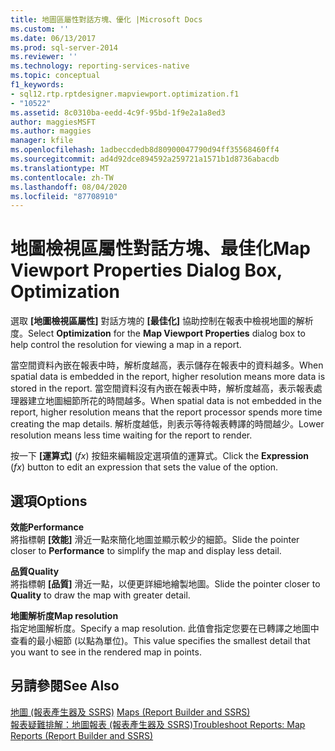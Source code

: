 ```yaml
---
title: 地圖區屬性對話方塊、優化 |Microsoft Docs
ms.custom: ''
ms.date: 06/13/2017
ms.prod: sql-server-2014
ms.reviewer: ''
ms.technology: reporting-services-native
ms.topic: conceptual
f1_keywords:
- sql12.rtp.rptdesigner.mapviewport.optimization.f1
- "10522"
ms.assetid: 8c0310ba-eedd-4c9f-95bd-1f9e2a1a8ed3
author: maggiesMSFT
ms.author: maggies
manager: kfile
ms.openlocfilehash: 1adbeccdedb8d80900047790d94ff35568460ff4
ms.sourcegitcommit: ad4d92dce894592a259721a1571b1d8736abacdb
ms.translationtype: MT
ms.contentlocale: zh-TW
ms.lasthandoff: 08/04/2020
ms.locfileid: "87708910"
---
```

# <a name="map-viewport-properties-dialog-box-optimization"></a><span data-ttu-id="5a50c-102">地圖檢視區屬性對話方塊、最佳化</span><span class="sxs-lookup"><span data-stu-id="5a50c-102">Map Viewport Properties Dialog Box, Optimization</span></span>
  <span data-ttu-id="5a50c-103">選取 **[地圖檢視區屬性]** 對話方塊的 **[最佳化]** 協助控制在報表中檢視地圖的解析度。</span><span class="sxs-lookup"><span data-stu-id="5a50c-103">Select **Optimization** for the **Map Viewport Properties** dialog box to help control the resolution for viewing a map in a report.</span></span>  
  
 <span data-ttu-id="5a50c-104">當空間資料內嵌在報表中時，解析度越高，表示儲存在報表中的資料越多。</span><span class="sxs-lookup"><span data-stu-id="5a50c-104">When spatial data is embedded in the report, higher resolution means more data is stored in the report.</span></span> <span data-ttu-id="5a50c-105">當空間資料沒有內嵌在報表中時，解析度越高，表示報表處理器建立地圖細節所花的時間越多。</span><span class="sxs-lookup"><span data-stu-id="5a50c-105">When spatial data is not embedded in the report, higher resolution means that the report processor spends more time creating the map details.</span></span> <span data-ttu-id="5a50c-106">解析度越低，則表示等待報表轉譯的時間越少。</span><span class="sxs-lookup"><span data-stu-id="5a50c-106">Lower resolution means less time waiting for the report to render.</span></span>  
  
 <span data-ttu-id="5a50c-107">按一下 **[運算式]** (*fx*) 按鈕來編輯設定選項值的運算式。</span><span class="sxs-lookup"><span data-stu-id="5a50c-107">Click the **Expression** (*fx*) button to edit an expression that sets the value of the option.</span></span>  
  
## <a name="options"></a><span data-ttu-id="5a50c-108">選項</span><span class="sxs-lookup"><span data-stu-id="5a50c-108">Options</span></span>  
 <span data-ttu-id="5a50c-109">**效能**</span><span class="sxs-lookup"><span data-stu-id="5a50c-109">**Performance**</span></span>  
 <span data-ttu-id="5a50c-110">將指標朝 **[效能]** 滑近一點來簡化地圖並顯示較少的細節。</span><span class="sxs-lookup"><span data-stu-id="5a50c-110">Slide the pointer closer to **Performance** to simplify the map and display less detail.</span></span>  
  
 <span data-ttu-id="5a50c-111">**品質**</span><span class="sxs-lookup"><span data-stu-id="5a50c-111">**Quality**</span></span>  
 <span data-ttu-id="5a50c-112">將指標朝 **[品質]** 滑近一點，以便更詳細地繪製地圖。</span><span class="sxs-lookup"><span data-stu-id="5a50c-112">Slide the pointer closer to **Quality** to draw the map with greater detail.</span></span>  
  
 <span data-ttu-id="5a50c-113">**地圖解析度**</span><span class="sxs-lookup"><span data-stu-id="5a50c-113">**Map resolution**</span></span>  
 <span data-ttu-id="5a50c-114">指定地圖解析度。</span><span class="sxs-lookup"><span data-stu-id="5a50c-114">Specify a map resolution.</span></span> <span data-ttu-id="5a50c-115">此值會指定您要在已轉譯之地圖中查看的最小細節 (以點為單位)。</span><span class="sxs-lookup"><span data-stu-id="5a50c-115">This value specifies the smallest detail that you want to see in the rendered map in points.</span></span>  
  
## <a name="see-also"></a><span data-ttu-id="5a50c-116">另請參閱</span><span class="sxs-lookup"><span data-stu-id="5a50c-116">See Also</span></span>  
 <span data-ttu-id="5a50c-117">[地圖 &#40;報表產生器及 SSRS&#41;](report-design/maps-report-builder-and-ssrs.md) </span><span class="sxs-lookup"><span data-stu-id="5a50c-117">[Maps &#40;Report Builder and SSRS&#41;](report-design/maps-report-builder-and-ssrs.md) </span></span>  
 [<span data-ttu-id="5a50c-118">報表疑難排解：地圖報表 &#40;報表產生器及 SSRS&#41;</span><span class="sxs-lookup"><span data-stu-id="5a50c-118">Troubleshoot Reports: Map Reports &#40;Report Builder and SSRS&#41;</span></span>](report-design/troubleshoot-reports-map-reports-report-builder-and-ssrs.md)  
  
  
